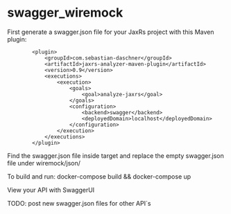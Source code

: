 # swagger_wiremock

First generate a swagger.json file for your JaxRs project with this Maven plugin:

            <plugin>
                <groupId>com.sebastian-daschner</groupId>
                <artifactId>jaxrs-analyzer-maven-plugin</artifactId>
                <version>0.9</version>
                <executions>
                    <execution>
                        <goals>
                            <goal>analyze-jaxrs</goal>
                        </goals>
                        <configuration>
                            <backend>swagger</backend>
                            <deployedDomain>localhost</deployedDomain>
                        </configuration>
                    </execution>
                </executions>
            </plugin>


Find the swagger.json file inside target and replace the empty swagger.json file under wiremock/json/

To build and run:  docker-compose build && docker-compose up

View your API with SwaggerUI

TODO: post new swagger.json files for other API´s
